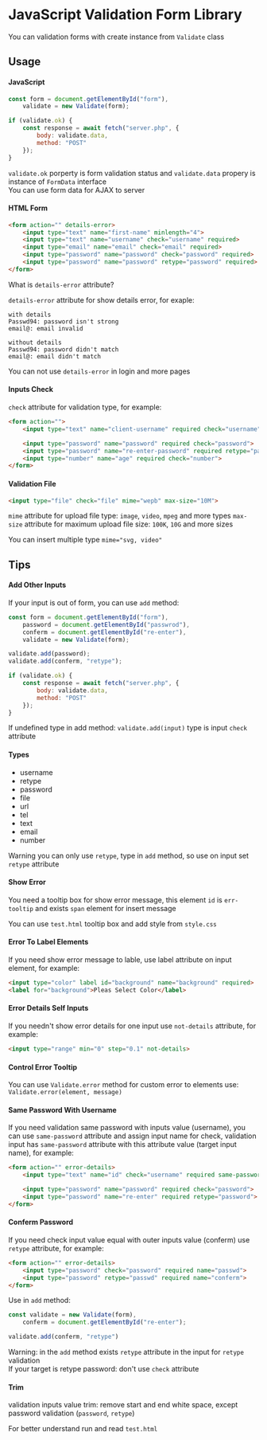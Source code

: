 JavaScript Validation Form Library
==================================

You can validation forms with create instance from `Validate` class

## Usage


#### JavaScript

```js
const form = document.getElementById("form"),
    validate = new Validate(form);

if (validate.ok) {
    const response = await fetch("server.php", {
        body: validate.data,
        method: "POST"
    });
}
```

`validate.ok` porperty is form validation status and `validate.data` propery is instance of `FormData` interface  
You can use form data for AJAX to server


#### HTML Form

```html
<form action="" details-error>
    <input type="text" name="first-name" minlength="4">
    <input type="text" name="username" check="username" required>
    <input type="email" name="email" check="email" required>
    <input type="password" name="password" check="password" required>
    <input type="password" name="password" retype="password" required>
</form>
```

What is `details-error` attribute?

`details-error` attribute for show details error, for exaple:

```
with details
Passwd94: password isn't strong
email@: email invalid
```

```
without details
Passwd94: password didn't match
email@: email didn't match
```

You can not use `details-error` in login and more pages


#### Inputs Check

`check` attribute for validation type, for example:

```html
<form action="">
    <input type="text" name="client-username" required check="username">

    <input type="password" name="password" required check="password">
    <input type="password" name="re-enter-password" required retype="password">
    <input type="number" name="age" required check="number">
</form>
```


#### Validation File

```html
<input type="file" check="file" mime="wepb" max-size="10M">
```

`mime` attribute for upload file type: `image`, `video`, `mpeg` and more types
`max-size` attribute for maximum upload file size: `100K`, `10G` and more sizes

You can insert multiple type `mime="svg, video"`


## Tips


#### Add Other Inputs

If your input is out of form, you can use `add` method:

```js
const form = document.getElementById("form"),
    password = document.getElementById("passwrod"),
    conferm = document.getElementById("re-enter"),
    validate = new Validate(form);

validate.add(password);
validate.add(conferm, "retype");

if (validate.ok) {
    const response = await fetch("server.php", {
        body: validate.data,
        method: "POST"
    });
}
```

If undefined type in add method: `validate.add(input)` type is input `check` attribute


#### Types

* username
* retype
* password
* file
* url
* tel
* text
* email
* number

Warning you can only use `retype`, type in `add` method,
so use on input set `retype` attribute


#### Show Error

You need a tooltip box for show error message, this element `id` is `err-tooltip`
and exists `span` element for insert message

You can use `test.html` tooltip box and add style from `style.css`


#### Error To Label Elements

If you need show error message to lable, use label attribute on input element, for example:

```html
<input type="color" label id="background" name="background" required>
<label for="background">Pleas Select Color</label>
```


#### Error Details Self Inputs

If you needn't show error details for one input use `not-details` attribute, for example:

```html
<input type="range" min="0" step="0.1" not-details>
```


#### Control Error Tooltip

You can use `Validate.error` method for custom error to elements
use: `Validate.error(element, message)`


#### Same Password With Username

If you need validation same password with inputs value (username), you can use `same-password`
attribute and assign input name for check,
validation input has `same-password` attribute with this attribute value (target input name), for example:

```html
<form action="" error-details>
    <input type="text" name="id" check="username" required same-password="password">

    <input type="password" name="password" required check="password">
    <input type="password" name="re-enter" required retype="password">
</form>
```


#### Conferm Password

If you need check input value equal with outer inputs value (conferm) use `retype` attribute,
for example:

```html
<form action="" error-details>
    <input type="password" check="password" required name="passwd">
    <input type="password" retype="passwd" required name="conferm">
</form>
```

Use in `add` method:

```js
const validate = new Validate(form),
    conferm = document.getElementById("re-enter");

validate.add(conferm, "retype")
```

Warning: in the `add` method exists `retype` attribute in the input for `retype` validation  
If your target is retype password: don't use `check` attribute


#### Trim

validation inputs value trim: remove start and end white space, except
password validation (`password`, `retype`)


For better understand run and read `test.html`